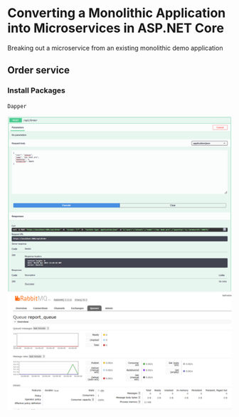 # Converting a Monolithic Application into Microservices in ASP.NET Core

Breaking out a microservice from an existing monolithic demo application

## Order service

### Install Packages
```
Dapper
```

<img src="/pictures/order.png" title="order"  width="800">
<img src="/pictures/order2.png" title="order"  width="800">
